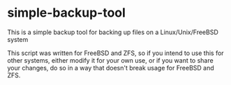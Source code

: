 # simple-backup-tool
This is a simple backup tool for backing up files on a Linux/Unix/FreeBSD system

This script was written for FreeBSD and ZFS, so if you intend to use this for other systems, either modify it for your own use, or if you want to 
share your changes, do so in a way that doesn't break usage for FreeBSD and ZFS.
